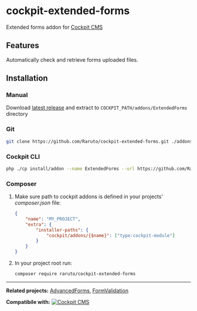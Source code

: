 # cockpit-extended-forms

Extended forms addon for [Cockpit CMS](http://getcockpit.com/)

## Features

Automatically check and retrieve forms uploaded files.

## Installation

### Manual

Download [latest release](https://github.com/Raruto/cockpit-extended-forms) and extract to `COCKPIT_PATH/addons/ExtendedForms` directory

### Git

```sh
git clone https://github.com/Raruto/cockpit-extended-forms.git ./addons/ExtendedForms
```

### Cockpit CLI

```sh
php ./cp install/addon --name ExtendedForms --url https://github.com/Raruto/cockpit-extended-forms.git
```

### Composer

1. Make sure path to cockpit addons is defined in your projects' _composer.json_ file:

   ```json
   {
       "name": "MY_PROJECT",
       "extra": {
           "installer-paths": {
               "cockpit/addons/{$name}": ["type:cockpit-module"]
           }
       }
   }
   ```

2. In your project root run:

   ```sh
   composer require raruto/cockpit-extended-forms
   ```

---

**Related projects:** [AdvancedForms](https://github.com/uktcmtt/cockpit-module-advancedforms), [FormValidation](https://github.com/raffaelj/cockpit_FormValidation)

**Compatibile with:** [![Cockpit CMS](https://img.shields.io/badge/cockpit-0.11.2-1EB300.svg?style=flat)](https://github.com/agentejo/cockpit)
